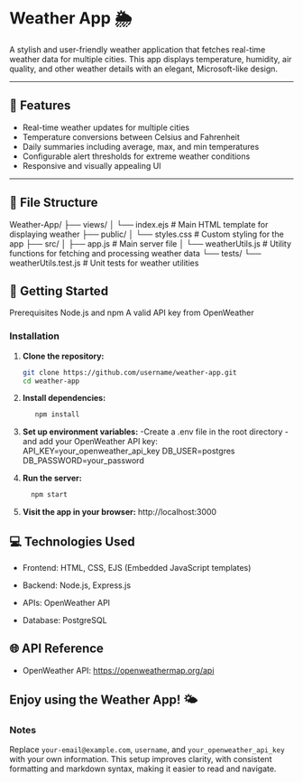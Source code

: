 # Weather App 🌦️

A stylish and user-friendly weather application that fetches real-time weather data for multiple cities. This app displays temperature, humidity, air quality, and other weather details with an elegant, Microsoft-like design.

---

## 🌟 Features
- Real-time weather updates for multiple cities
- Temperature conversions between Celsius and Fahrenheit
- Daily summaries including average, max, and min temperatures
- Configurable alert thresholds for extreme weather conditions
- Responsive and visually appealing UI

---

## 📁 File Structure

Weather-App/
├── views/
│   └── index.ejs  # Main HTML template for displaying weather
├── public/
│   └── styles.css  # Custom styling for the app
├── src/
│   ├── app.js  # Main server file
│   └── weatherUtils.js  # Utility functions for fetching and processing weather data
└── tests/
    └── weatherUtils.test.js  # Unit tests for weather utilities

## 🚀 Getting Started
Prerequisites
Node.js and npm
A valid API key from OpenWeather

### Installation

1. **Clone the repository:**
   ```bash
   git clone https://github.com/username/weather-app.git
   cd weather-app
2. **Install dependencies:**
   ```bash
      npm install

3. **Set up environment variables:** -Create a .env file in the root directory -and add your OpenWeather API key:
      API_KEY=your_openweather_api_key
      DB_USER=postgres
      DB_PASSWORD=your_password


4. **Run the server:**
    ```bash
      npm start
5. **Visit the app in your browser:**
     http://localhost:3000
     
     
## 💻 Technologies Used
 -  Frontend: HTML, CSS, EJS (Embedded   JavaScript templates)

 -  Backend: Node.js, Express.js

 -  APIs: OpenWeather API

 -  Database: PostgreSQL

 ## 🌐 API Reference

 -  OpenWeather API: https://openweathermap.org/api


 ## Enjoy using the Weather App! 🌤️
 
### Notes
Replace `your-email@example.com`, `username`, and `your_openweather_api_key` with your own information. This setup improves clarity, with consistent formatting and markdown syntax, making it easier to read and navigate.
